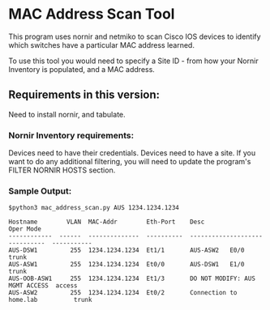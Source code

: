 # MAC Address Scan Tool
This program uses nornir and netmiko to scan Cisco IOS devices to identify which switches have a particular MAC address learned.

To use this tool you would need to specify a Site ID - from how your Nornir Inventory is populated, and a MAC address.

## Requirements in this version:
Need to install nornir, and tabulate.

### Nornir Inventory requirements:
Devices need to have their credentials.
Devices need to have a site.
If you want to do any additional filtering, you will need to update the program's FILTER NORNIR HOSTS section.

### Sample Output:
```
$python3 mac_address_scan.py AUS 1234.1234.1234

Hostname        VLAN  MAC-Addr        Eth-Port    Desc                            Oper Mode
------------  ------  --------------  ----------  ------------------------------  -----------
AUS-DSW1         255  1234.1234.1234  Et1/1       AUS-ASW2   E0/0                 trunk
AUS-ASW1         255  1234.1234.1234  Et0/0       AUS-DSW1   E1/0                 trunk
AUS-OOB-ASW1     255  1234.1234.1234  Et1/3       DO NOT MODIFY: AUS MGMT ACCESS  access
AUS-ASW2         255  1234.1234.1234  Et0/2       Connection to home.lab          trunk
```
